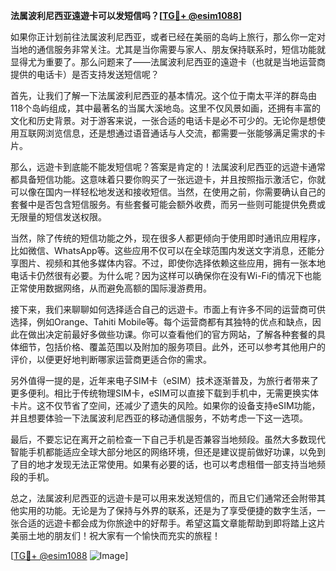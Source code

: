**法属波利尼西亚遠遊卡可以发短信吗？[[TG💪+ @esim1088](https://t.me/s/esim1088)]**

如果你正计划前往法属波利尼西亚，或者已经在美丽的岛屿上旅行，那么你一定对当地的通信服务非常关注。尤其是当你需要与家人、朋友保持联系时，短信功能就显得尤为重要了。那么问题来了——法属波利尼西亚的遠遊卡（也就是当地运营商提供的电话卡）是否支持发送短信呢？

首先，让我们了解一下法属波利尼西亚的基本情况。这个位于南太平洋的群岛由118个岛屿组成，其中最著名的当属大溪地岛。这里不仅风景如画，还拥有丰富的文化和历史背景。对于游客来说，一张合适的电话卡是必不可少的。无论你是想使用互联网浏览信息，还是想通过语音通话与人交流，都需要一张能够满足需求的卡片。

那么，远遊卡到底能不能发短信呢？答案是肯定的！法属波利尼西亚的远遊卡通常都具备短信功能。这意味着只要你购买了一张远遊卡，并且按照指示激活它，你就可以像在国内一样轻松地发送和接收短信。当然，在使用之前，你需要确认自己的套餐中是否包含短信服务。有些套餐可能会额外收费，而另一些则可能提供免费或无限量的短信发送权限。

当然，除了传统的短信功能之外，现在很多人都更倾向于使用即时通讯应用程序，比如微信、WhatsApp等。这些应用不仅可以在全球范围内发送文字消息，还能分享图片、视频和其他多媒体内容。不过，即使你选择依赖这些应用，拥有一张本地电话卡仍然很有必要。为什么呢？因为这样可以确保你在没有Wi-Fi的情况下也能正常使用数据网络，从而避免高额的国际漫游费用。

接下来，我们来聊聊如何选择适合自己的远遊卡。市面上有许多不同的运营商可供选择，例如Orange、Tahiti Mobile等。每个运营商都有其独特的优点和缺点，因此在做出决定前最好多做些功课。你可以查看他们的官方网站，了解各种套餐的具体细节，包括价格、覆盖范围以及附加的服务项目。此外，还可以参考其他用户的评价，以便更好地判断哪家运营商更适合你的需求。

另外值得一提的是，近年来电子SIM卡（eSIM）技术逐渐普及，为旅行者带来了更多便利。相比于传统物理SIM卡，eSIM可以直接下载到手机中，无需更换实体卡片。这不仅节省了空间，还减少了遗失的风险。如果你的设备支持eSIM功能，并且想要体验一下法属波利尼西亚的移动通信服务，不妨考虑一下这一选项。

最后，不要忘记在离开之前检查一下自己手机是否兼容当地频段。虽然大多数现代智能手机都能适应全球大部分地区的网络环境，但还是建议提前做好功课，以免到了目的地才发现无法正常使用。如果有必要的话，也可以考虑租借一部支持当地频段的手机。

总之，法属波利尼西亚的远遊卡是可以用来发送短信的，而且它们通常还会附带其他实用的功能。无论是为了保持与外界的联系，还是为了享受便捷的数字生活，一张合适的远遊卡都会成为你旅途中的好帮手。希望这篇文章能帮助到即将踏上这片美丽土地的朋友们！祝大家有一个愉快而充实的旅程！

[[TG💪+ @esim1088](https://t.me/s/esim1088) ![Image](https://i.postimg.cc/4NQfJmqS/Snipaste-2025-05-13-00-14-12.png)]
